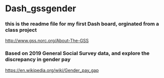 # Dash_gssgender
### this is the readme file for my first Dash board, orginated from a class project
http://www.gss.norc.org/About-The-GSS

### Based on 2019 General Social Survey data, and explore the discrepancy in gender pay
https://en.wikipedia.org/wiki/Gender_pay_gap
